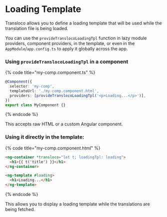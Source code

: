 # Loading Template

Transloco allows you to define a loading template that will be used while the translation file is being loaded.

You can use the `provideTranslocoLoadingTpl` function in lazy module providers, component providers, in the template, or even in the `AppModule`/`app.config.ts` to apply it globally across the app.

### Using `provideTranslocoLoadingTpl` in a component

{% code title="my-comp.component.ts" %}
```typescript
@Component({
  selector: 'my-comp',
  templateUrl: './my-comp.component.html',
  providers: [provideTranslocoLoadingTpl('<p>Loading...</p>')],
})
export class MyComponent {}
```
{% endcode %}

This accepts raw HTML or a custom Angular component.

### Using it directly in the template:

{% code title="my-comp.component.html" %}
```html
<ng-container *transloco="let t; loadingTpl: loading">
  <h1>{{ t('title') }}</h1>
</ng-container>

<ng-template #loading>
  <h1>Loading...</h1>
</ng-template>
```
{% endcode %}

This allows you to display a loading template while the translations are being fetched.
